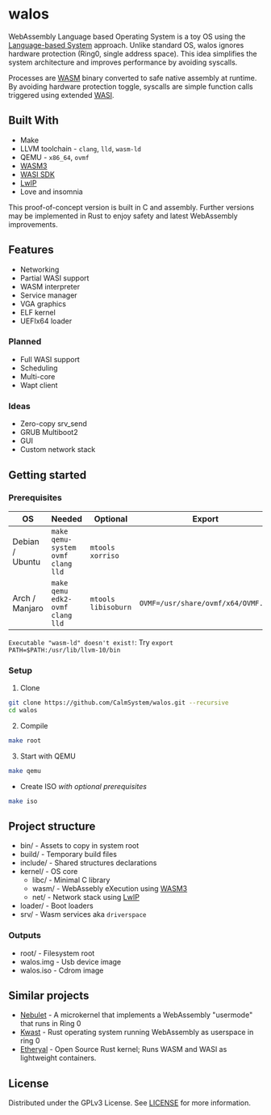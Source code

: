 # walos

WebAssembly Language based Operating System is a toy OS using the [Language-based System](https://en.wikipedia.org/wiki/Language-based_system) approach. Unlike standard OS, walos ignores hardware protection (Ring0, single address space). This idea simplifies the system architecture and improves performance by avoiding syscalls.

Processes are [WASM](https://webassembly.org/) binary converted to safe native assembly at runtime. By avoiding hardware protection toggle, syscalls are simple function calls triggered using extended [WASI](https://wasi.dev/).


## Built With

* Make
* LLVM toolchain - `clang`, `lld`, `wasm-ld`
* QEMU - `x86_64`, `ovmf`
* [WASM3](https://github.com/wasm3/wasm3)
* [WASI SDK](https://github.com/WebAssembly/wasi-sdk)
* [LwIP](https://lwip.fandom.com)
* Love and insomnia

This proof-of-concept version is built in C and assembly. Further versions may be implemented in Rust to enjoy safety and latest WebAssembly improvements.

## Features

* Networking
* Partial WASI support
* WASM interpreter
* Service manager
* VGA graphics
* ELF kernel
* UEFIx64 loader

### Planned

* Full WASI support
* Scheduling
* Multi-core
* Wapt client

### Ideas

* Zero-copy srv_send
* GRUB Multiboot2
* GUI
* Custom network stack

## Getting started

### Prerequisites

OS | Needed | Optional | Export
-- | -- | -- | --
Debian / Ubuntu | `make qemu-system ovmf clang lld` | `mtools xorriso`
Arch / Manjaro | `make qemu edk2-ovmf clang lld` | `mtools libisoburn` | `OVMF=/usr/share/ovmf/x64/OVMF.fd`

`Executable "wasm-ld" doesn't exist!`: Try `export PATH=$PATH:/usr/lib/llvm-10/bin`

### Setup

1. Clone
```sh
git clone https://github.com/CalmSystem/walos.git --recursive
cd walos
```
2. Compile
```sh
make root
```
3. Start with QEMU
```sh
make qemu
```
* Create ISO *with optional prerequisites*
```sh
make iso
```

## Project structure

* bin/ - Assets to copy in system root
* build/ - Temporary build files
* include/ - Shared structures declarations
* kernel/ - OS core
    * libc/ - Minimal C library
    * wasm/ - WebAssebly eXecution using [WASM3](https://github.com/wasm3/wasm3)
    * net/ - Network stack using [LwIP](https://lwip.fandom.com)
* loader/ - Boot loaders
* srv/ - Wasm services aka `driverspace`

### Outputs

* root/ - Filesystem root
* walos.img - Usb device image
* walos.iso - Cdrom image

## Similar projects
* [Nebulet](https://github.com/nebulet/nebulet) - A microkernel that implements a WebAssembly "usermode" that runs in Ring 0
* [Kwast](https://github.com/kwast-os/kwast) - Rust operating system running WebAssembly as userspace in ring 0
* [Etheryal](https://github.com/etheryal/etheryal-kernel) - Open Source Rust kernel; Runs WASM and WASI as lightweight containers.

## License

Distributed under the GPLv3 License. See [LICENSE](LICENSE) for more information.